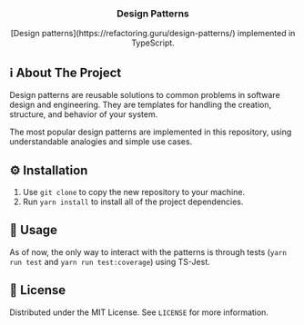 <p align="center">
  <h3 align="center">Design Patterns</h3>

  <p align="center">
    [Design patterns](https://refactoring.guru/design-patterns/) implemented in TypeScript.
  </p>
</p>

## ℹ️ About The Project

Design patterns are reusable solutions to common problems in software design and engineering. They are templates for handling the creation, structure, and behavior of your system.

The most popular design patterns are implemented in this repository, using understandable analogies and simple use cases.

## ⚙️ Installation

1. Use `git clone` to copy the new repository to your machine.
2. Run `yarn install` to install all of the project dependencies.

## 🧰 Usage

As of now, the only way to interact with the patterns is through tests (`yarn run test` and `yarn run test:coverage`) using TS-Jest.

## 📜 License

Distributed under the MIT License. See `LICENSE` for more information.

